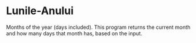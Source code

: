 # Lunile-Anului
Months of the year (days included). This program returns the current month and how many days that month has, based on the input.

